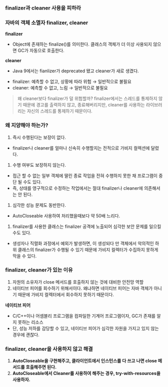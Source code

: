 ### finalizer과 cleaner 사용을 피하라

### 자바의 객체 소멸자 finalizer, cleaner

**finalizer**
* Object에 존재하는 finalize()를 의미한다. 클래스의 객체가 더 이상 사용되지 않으면 GC가 자동으로 호출한다.

**cleaner**
* Java 9에서는 fianlizer가 deprecated 됐고 cleaner가 새로 생겼다.

- finalizer: 예측할 수 없고, 상황에 따라 위험 → 일반적으로 불필요
- cleaner: 예측할 수 없고, 느림 → 일반적으로 불필요

> 왜 cleaner보다 finalizer가 덜 위험할까? finalizer에서는 스레드를 통제하지 않기 때문에 경고를 출력하지 않고, 종료해버리지만, cleaner를 사용하는 라이브러리는 자신의 스레드를 통제하기 때문이다.
>

### 왜 지양해야 하는가?

1. 즉시 수행된다는 보장이 없다.
- finalizer나 cleaner를 얼마나 신속히 수행할지는 전적으로 가비지 컬렉션에 달렸다.
1. 수행 여부도 보장하지 않는다.
- 접근 할 수 없는 일부 객체에 딸린 종료 작업을 전혀 수행하지 못한 채 프로그램이 중단 될 수도 있다.
- 즉, 상태를 영구적으로 수정하는 작업에서는 절대 finalizer나 cleaner에 의존해서는 안 된다.
1. 심각한 성능 문제도 동반한다.
- AutoCloseable 사용하여 처리했을때보다 약 50배 느리다.
1. finalizer를 사용한 클래스는 finalizer 공격에 노출되어 심각한 보안 문제를 일으킬 수도 있다.
- 생성자나 직렬화 과정에서 예외가 발생하면, 이 생성되다 만 객체에서 악의적인 하위 클래스의 finalizer가 수행될 수 있기 때문에 가비지 컬렉터가 수집하지 못하게 막을 수 있다.

### finalizer, cleaner가 있는 이유

1. 자원의 소유자가 close 메서드를 호출하지 않는 것에 대비한 안전망 역할
2. 네이티브 피어를 회수하기 위해서이다. 왜냐하면 네이티브 피어는 자바 객체가 아니기 때문에 가비지 컬렉터에서 회수하지 못하기 때문이다.

**네이티브 피어**
* C/C++이나 어셈블리 프로그램을 컴파일한 기계어 프로그램이자, GC가 존재를 알지 못하는 리소스
* 단, 성능 저하를 감당할 수 있고, 네이티브 피어가 심각한 자원을 가지고 있지 않는 경우에 괜찮다.


### finalizer, cleaner을 사용하지 않고 해결

1. **AutoCloseable을 구현해주고, 클라이언트에서 인스턴스를 다 쓰고 나면 close 메서드를 호출해주면 된다.**
2. **AutoCloseable에서 Cleaner를 사용하여 해주는 경우, try-with-resources을 사용하자.**
